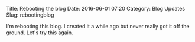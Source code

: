 Title: Rebooting the blog
Date: 2016-06-01 07:20
Category: Blog Updates
Slug: rebootingblog

I'm rebooting this blog. I created it a while ago but never really got it off the ground. Let's try this again.
